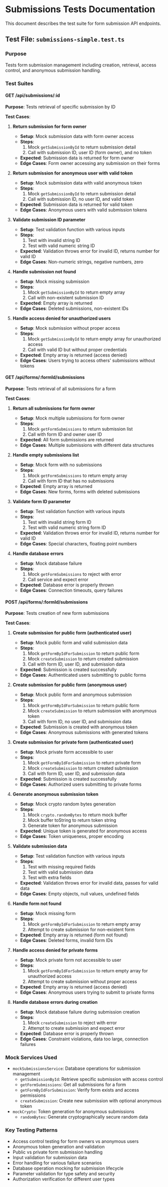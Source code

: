 # Submissions Tests Documentation

This document describes the test suite for form submission API endpoints.

## Test File: `submissions-simple.test.ts`

### Purpose
Tests form submission management including creation, retrieval, access control, and anonymous submission handling.

### Test Suites

#### GET /api/submissions/:id

**Purpose**: Tests retrieval of specific submission by ID

**Test Cases**:

1. **Return submission for form owner**
   - **Setup**: Mock submission data with form owner access
   - **Steps**:
     1. Mock `getSubmissionById` to return submission detail
     2. Call with submission ID, user ID (form owner), and no token
   - **Expected**: Submission data is returned for form owner
   - **Edge Cases**: Form owner accessing any submission on their forms

2. **Return submission for anonymous user with valid token**
   - **Setup**: Mock submission data with valid anonymous token
   - **Steps**:
     1. Mock `getSubmissionById` to return submission detail
     2. Call with submission ID, no user ID, and valid token
   - **Expected**: Submission data is returned for valid token
   - **Edge Cases**: Anonymous users with valid submission tokens

3. **Validate submission ID parameter**
   - **Setup**: Test validation function with various inputs
   - **Steps**:
     1. Test with invalid string ID
     2. Test with valid numeric string ID
   - **Expected**: Validation throws error for invalid ID, returns number for valid ID
   - **Edge Cases**: Non-numeric strings, negative numbers, zero

4. **Handle submission not found**
   - **Setup**: Mock missing submission
   - **Steps**:
     1. Mock `getSubmissionById` to return empty array
     2. Call with non-existent submission ID
   - **Expected**: Empty array is returned
   - **Edge Cases**: Deleted submissions, non-existent IDs

5. **Handle access denied for unauthorized users**
   - **Setup**: Mock submission without proper access
   - **Steps**:
     1. Mock `getSubmissionById` to return empty array for unauthorized access
     2. Call with valid ID but without proper credentials
   - **Expected**: Empty array is returned (access denied)
   - **Edge Cases**: Users trying to access others' submissions without tokens

#### GET /api/forms/:formId/submissions

**Purpose**: Tests retrieval of all submissions for a form

**Test Cases**:

1. **Return all submissions for form owner**
   - **Setup**: Mock multiple submissions for form owner
   - **Steps**:
     1. Mock `getFormSubmissions` to return submission list
     2. Call with form ID and owner user ID
   - **Expected**: All form submissions are returned
   - **Edge Cases**: Multiple submissions with different data structures

2. **Handle empty submissions list**
   - **Setup**: Mock form with no submissions
   - **Steps**:
     1. Mock `getFormSubmissions` to return empty array
     2. Call with form ID that has no submissions
   - **Expected**: Empty array is returned
   - **Edge Cases**: New forms, forms with deleted submissions

3. **Validate form ID parameter**
   - **Setup**: Test validation function with various inputs
   - **Steps**:
     1. Test with invalid string form ID
     2. Test with valid numeric string form ID
   - **Expected**: Validation throws error for invalid ID, returns number for valid ID
   - **Edge Cases**: Special characters, floating point numbers

4. **Handle database errors**
   - **Setup**: Mock database failure
   - **Steps**:
     1. Mock `getFormSubmissions` to reject with error
     2. Call service and expect error
   - **Expected**: Database error is properly thrown
   - **Edge Cases**: Connection timeouts, query failures

#### POST /api/forms/:formId/submissions

**Purpose**: Tests creation of new form submissions

**Test Cases**:

1. **Create submission for public form (authenticated user)**
   - **Setup**: Mock public form and valid submission data
   - **Steps**:
     1. Mock `getFormByIdForSubmission` to return public form
     2. Mock `createSubmission` to return created submission
     3. Call with form ID, user ID, and submission data
   - **Expected**: Submission is created successfully
   - **Edge Cases**: Authenticated users submitting to public forms

2. **Create submission for public form (anonymous user)**
   - **Setup**: Mock public form and anonymous submission
   - **Steps**:
     1. Mock `getFormByIdForSubmission` to return public form
     2. Mock `createSubmission` to return submission with anonymous token
     3. Call with form ID, no user ID, and submission data
   - **Expected**: Submission is created with anonymous token
   - **Edge Cases**: Anonymous submissions with generated tokens

3. **Create submission for private form (authenticated user)**
   - **Setup**: Mock private form accessible to user
   - **Steps**:
     1. Mock `getFormByIdForSubmission` to return private form
     2. Mock `createSubmission` to return created submission
     3. Call with form ID, user ID, and submission data
   - **Expected**: Submission is created successfully
   - **Edge Cases**: Authorized users submitting to private forms

4. **Generate anonymous submission token**
   - **Setup**: Mock crypto random bytes generation
   - **Steps**:
     1. Mock `crypto.randomBytes` to return mock buffer
     2. Mock buffer toString to return token string
     3. Generate token for anonymous submission
   - **Expected**: Unique token is generated for anonymous access
   - **Edge Cases**: Token uniqueness, proper encoding

5. **Validate submission data**
   - **Setup**: Test validation function with various inputs
   - **Steps**:
     1. Test with missing required fields
     2. Test with valid submission data
     3. Test with extra fields
   - **Expected**: Validation throws error for invalid data, passes for valid data
   - **Edge Cases**: Empty objects, null values, undefined fields

6. **Handle form not found**
   - **Setup**: Mock missing form
   - **Steps**:
     1. Mock `getFormByIdForSubmission` to return empty array
     2. Attempt to create submission for non-existent form
   - **Expected**: Empty array is returned (form not found)
   - **Edge Cases**: Deleted forms, invalid form IDs

7. **Handle access denied for private forms**
   - **Setup**: Mock private form not accessible to user
   - **Steps**:
     1. Mock `getFormByIdForSubmission` to return empty array for unauthorized access
     2. Attempt to create submission without proper access
   - **Expected**: Empty array is returned (access denied)
   - **Edge Cases**: Anonymous users trying to submit to private forms

8. **Handle database errors during creation**
   - **Setup**: Mock database failure during submission creation
   - **Steps**:
     1. Mock `createSubmission` to reject with error
     2. Attempt to create submission and expect error
   - **Expected**: Database error is properly thrown
   - **Edge Cases**: Constraint violations, data too large, connection failures

### Mock Services Used
- `mockSubmissionsService`: Database operations for submission management
  - `getSubmissionById`: Retrieve specific submission with access control
  - `getFormSubmissions`: Get all submissions for a form
  - `getFormByIdForSubmission`: Verify form exists and access permissions
  - `createSubmission`: Create new submission with optional anonymous token
- `mockCrypto`: Token generation for anonymous submissions
  - `randomBytes`: Generate cryptographically secure random data

### Key Testing Patterns
- Access control testing for form owners vs anonymous users
- Anonymous token generation and validation
- Public vs private form submission handling
- Input validation for submission data
- Error handling for various failure scenarios
- Database operation mocking for submission lifecycle
- Parameter validation for type safety and security
- Authorization verification for different user types